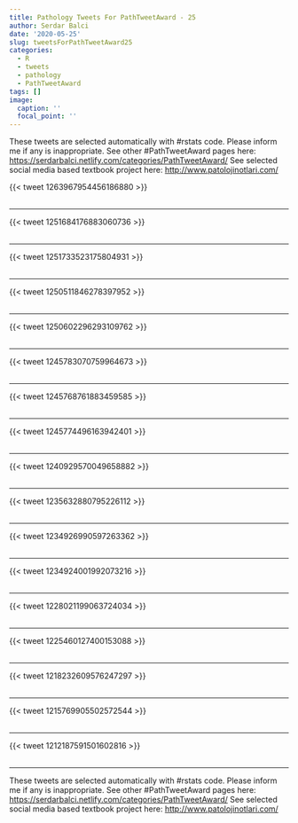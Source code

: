 ```yaml
---
title: Pathology Tweets For PathTweetAward - 25
author: Serdar Balci
date: '2020-05-25'
slug: tweetsForPathTweetAward25
categories:
  - R
  - tweets
  - pathology
  - PathTweetAward
tags: []
image:
  caption: ''
  focal_point: ''
---
```



These tweets are selected automatically with #rstats code. Please inform me if any is inappropriate.
See other #PathTweetAward pages here: https://serdarbalci.netlify.com/categories/PathTweetAward/ 
See selected social media based textbook project here: http://www.patolojinotlari.com/

{{< tweet 1263967954456186880 >}}
<br>
<br>
<hr>
{{< tweet 1251684176883060736 >}}
<br>
<br>
<hr>
{{< tweet 1251733523175804931 >}}
<br>
<br>
<hr>
{{< tweet 1250511846278397952 >}}
<br>
<br>
<hr>
{{< tweet 1250602296293109762 >}}
<br>
<br>
<hr>
{{< tweet 1245783070759964673 >}}
<br>
<br>
<hr>
{{< tweet 1245768761883459585 >}}
<br>
<br>
<hr>
{{< tweet 1245774496163942401 >}}
<br>
<br>
<hr>
{{< tweet 1240929570049658882 >}}
<br>
<br>
<hr>
{{< tweet 1235632880795226112 >}}
<br>
<br>
<hr>
{{< tweet 1234926990597263362 >}}
<br>
<br>
<hr>
{{< tweet 1234924001992073216 >}}
<br>
<br>
<hr>
{{< tweet 1228021199063724034 >}}
<br>
<br>
<hr>
{{< tweet 1225460127400153088 >}}
<br>
<br>
<hr>
{{< tweet 1218232609576247297 >}}
<br>
<br>
<hr>
{{< tweet 1215769905502572544 >}}
<br>
<br>
<hr>
{{< tweet 1212187591501602816 >}}
<br>
<br>
<hr>


These tweets are selected automatically with #rstats code. Please inform me if any is inappropriate.
See other #PathTweetAward pages here: https://serdarbalci.netlify.com/categories/PathTweetAward/ 
See selected social media based textbook project here: http://www.patolojinotlari.com/
